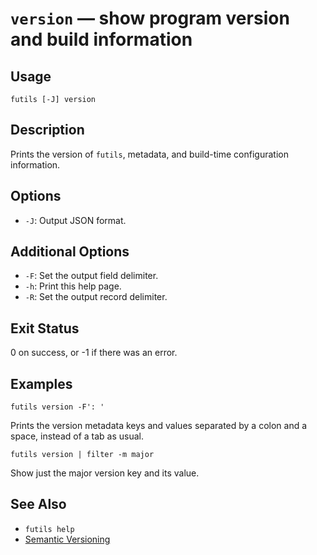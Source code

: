 # `version` — show program version and build information

## Usage

```
futils [-J] version
```

## Description

Prints the version of `futils`, metadata, and build-time configuration
information.

## Options

* `-J`: Output JSON format.

## Additional Options

* `-F`: Set the output field delimiter.
* `-h`: Print this help page.
* `-R`: Set the output record delimiter.

## Exit Status

0 on success, or -1 if there was an error.

## Examples

```
futils version -F': '
```

Prints the version metadata keys and values separated by a colon and a space,
instead of a tab as usual.

```
futils version | filter -m major
```

Show just the major version key and its value.

## See Also

* `futils help`
* [Semantic Versioning](https://semver.org/)
